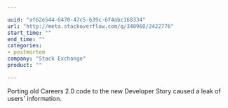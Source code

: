 ```yaml
---

uuid: "af62e544-6470-47c5-b39c-6f4abc168334"
url: "http://meta.stackoverflow.com/q/340960/2422776"
start_time: ""
end_time: ""
categories:
- postmortem
company: "Stack Exchange"
product: ""

---
```


Porting old Careers 2.0 code to the new Developer Story caused a leak of users' information.
